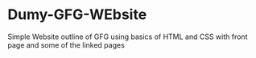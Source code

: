 # Dumy-GFG-WEbsite
Simple Website outline of GFG using basics of HTML and CSS with front page and some of the linked pages
